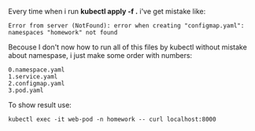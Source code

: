 Every time when i run **kubectl apply -f .** i've get mistake like:  

`Error from server (NotFound): error when creating "configmap.yaml": namespaces "homework" not found`  

Becouse I don't now how to run all of this files by kubectl without mistake about namespase, i just make some order with numbers:  
  
```
0.namespace.yaml
1.service.yaml
2.configmap.yaml
3.pod.yaml
```

To show result use:

```shell 
kubectl exec -it web-pod -n homework -- curl localhost:8000
```

